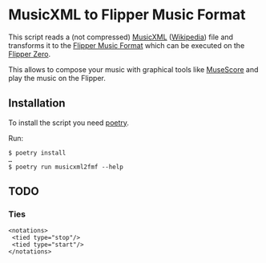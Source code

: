 # MusicXML to Flipper Music Format

This script reads a (not compressed) [MusicXML](https://www.w3.org/2021/06/musicxml40/) ([Wikipedia](https://en.wikipedia.org/wiki/MusicXML)) file and transforms it to the [Flipper Music Format](https://github.com/Tonsil/flipper-music-files) which can be executed on the [Flipper Zero](https://flipperzero.one/).

This allows to compose your music with graphical tools like [MuseScore](https://en.wikipedia.org/wiki/MuseScore) and play the music on the Flipper.

## Installation

To install the script you need [poetry](https://python-poetry.org/).

Run:

```
$ poetry install
…
$ poetry run musicxml2fmf --help
```

## TODO

### Ties

```
<notations>
 <tied type="stop"/>
 <tied type="start"/>
</notations>
```
